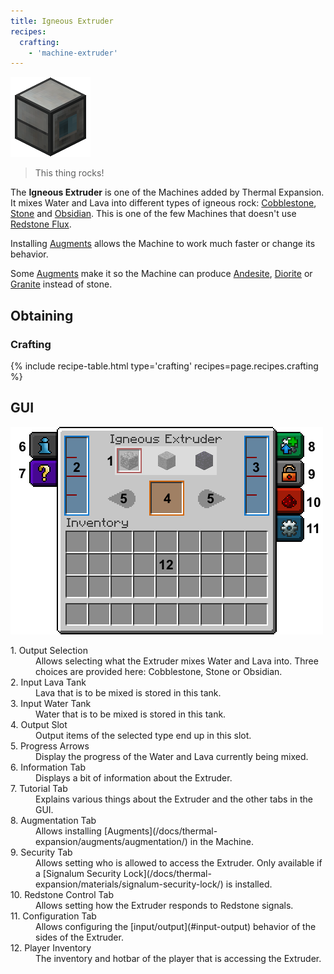```yaml
--- 
title: Igneous Extruder
recipes: 
  crafting: 
    - 'machine-extruder' 
--- 
```


![Igneous Extruder](/assets/images/thermal-expansion/igneous-extruder.png)

> This thing rocks!

The **Igneous Extruder** is one of the Machines added by Thermal Expansion. It mixes Water and Lava into different types of igneous rock: [Cobblestone](https://minecraft.gamepedia.com/Cobblestone), [Stone](https://minecraft.gamepedia.com/Stone) and [Obsidian](https://minecraft.gamepedia.com/Obsidian). This is one of the few Machines that doesn't use [Redstone Flux](/docs/redstone-flux/).

Installing [Augments](/docs/thermal-expansion/tiers-and-augments/augments/) allows the Machine to work much faster or change its behavior.

Some [Augments](/docs/thermal-expansion/tiers-and-augments/augments/) make it so the Machine can produce [Andesite](https://minecraft.gamepedia.com/Andesite), [Diorite](https://minecraft.gamepedia.com/Diorite) or [Granite](https://minecraft.gamepedia.com/Granite) instead of stone.

Obtaining
---------

### Crafting
{% include recipe-table.html type='crafting' recipes=page.recipes.crafting %}

## GUI

![Igneous Extruder GUI](/assets/images/thermal-expansion/igneous-extruder-gui.png)

<dl class="uk-description-list-line">

<dt>1. Output Selection</dt>

<dd>Allows selecting what the Extruder mixes Water and Lava into. Three choices are provided here: Cobblestone, Stone or Obsidian.</dd>

<dt>2. Input Lava Tank</dt>

<dd>Lava that is to be mixed is stored in this tank.</dd>

<dt>3. Input Water Tank</dt>

<dd>Water that is to be mixed is stored in this tank.</dd>

<dt>4. Output Slot</dt>

<dd>Output items of the selected type end up in this slot.</dd>

<dt>5. Progress Arrows</dt>

<dd>Display the progress of the Water and Lava currently being mixed.</dd>

<dt>6. Information Tab</dt>

<dd>Displays a bit of information about the Extruder.</dd>

<dt>7. Tutorial Tab</dt>

<dd>Explains various things about the Extruder and the other tabs in the GUI.</dd>

<dt>8. Augmentation Tab</dt>

<dd>Allows installing [Augments](/docs/thermal-expansion/augments/augmentation/) in the Machine.</dd>

<dt>9. Security Tab</dt>

<dd>Allows setting who is allowed to access the Extruder. Only available if a [Signalum Security Lock](/docs/thermal-expansion/materials/signalum-security-lock/) is installed.</dd>

<dt>10. Redstone Control Tab</dt>

<dd>Allows setting how the Extruder responds to Redstone signals.</dd>

<dt>11. Configuration Tab</dt>

<dd>Allows configuring the [input/output](#input-output) behavior of the sides of the Extruder.</dd>

<dt>12. Player Inventory</dt>

<dd>The inventory and hotbar of the player that is accessing the Extruder.</dd>

</dl>